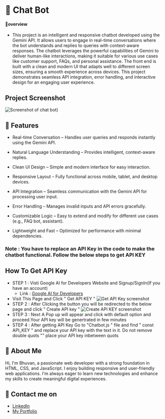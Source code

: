 
# 🤖 Chat Bot 

#### 🔰overview
- This project is an intelligent and responsive chatbot developed using the Gemini API. It allows users to engage in real-time conversations where the bot understands and replies to queries with context-aware responses. The chatbot leverages the powerful capabilities of Gemini to deliver human-like interactions, making it suitable for various use cases like customer support, FAQs, and personal assistance. The front end is built with a clean and modern UI that adapts well to different screen sizes, ensuring a smooth experience across devices. This project demonstrates seamless API integration, error handling, and interactive design for an engaging user experience.
## Project Screenshot
![Screenshot of chat bot)](https://github.com/user-attachments/assets/0fe37fb5-6309-467a-99ee-26988738fe55)
## 🎯 Features
- Real-time Conversation – Handles user queries and responds instantly using the Gemini API.

- Natural Language Understanding – Provides intelligent, context-aware replies.

- Clean UI Design – Simple and modern interface for easy interaction.

- Responsive Layout – Fully functional across mobile, tablet, and desktop devices.

- API Integration – Seamless communication with the Gemini API for processing user input.

- Error Handling – Manages invalid inputs and API errors gracefully.

- Customizable Logic – Easy to extend and modify for different use cases (e.g., FAQ bot, assistant).

- Lightweight and Fast – Optimized for performance with minimal dependencies.
### Note : You have to replace an API Key in the code to make the chatbot functional. Follow the below steps to get API KEY
## How To Get API Key

- STEP 1 : Visti Google AI for Developers Website and Signup/SignIn(If you have an account)
     -  Link : [Google AI for Developers](https://ai.google.dev/gemini-api/docs)
- Visit This Page and Click " Get API KEY "
![Get API Key screenshot](https://github.com/user-attachments/assets/31b12dd9-8f05-4ac6-b4bc-3b79a4ba6cb7)
- STEP 2 : After Clicking the button you will be redirected to the below page and click " Create API key "
![Create API KEY screenshot](https://github.com/user-attachments/assets/3e137dfa-9f45-4b20-8c97-529408a5f944)
- STEP 3 : Next A Pop up will appear and click with default option and proceed.Your API key will be genertrated in few minutes
- STEP 4 : After getting API Key Go to "Chatbot.js "  file and find  " const API_KEY " and replace your API key with the text in it. Do not remove double quots "" place your API key inbetween quots
## 👦 About Me
Hi, I'm Bhuvan, a passionate web developer with a strong foundation in HTML, CSS, and JavaScript. I enjoy building responsive and user-friendly web applications. I'm always eager to learn new technologies and enhance my skills to create meaningful digital experiences.


## 🔗 Contact me on
- [LinkedIn](https://www.linkedin.com/in/bhuvan-anupoju/)
 - [My Portfolio](https://bhuvan-anupoju.github.io/Bhuvan.dev/)


